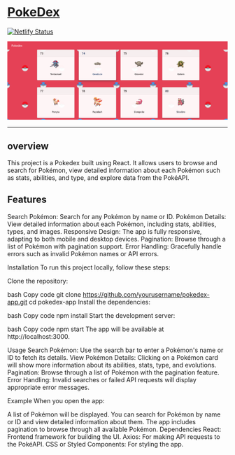 # [PokeDex](https://poke-dex-pokemon.netlify.app/)
[![Netlify Status](https://api.netlify.com/api/v1/badges/11dc6821-879e-4551-8ad9-3531b0c5f521/deploy-status)](https://app.netlify.com/sites/poke-dex-pokemon/deploys)

<img src="./src/READMEimg.png">

---
## overview
This project is a Pokedex built using React. It allows users to browse and search for Pokémon, view detailed information about each Pokémon such as stats, abilities, and type, and explore data from the PokéAPI.

## Features
Search Pokémon: Search for any Pokémon by name or ID.
Pokémon Details: View detailed information about each Pokémon, including stats, abilities, types, and images.
Responsive Design: The app is fully responsive, adapting to both mobile and desktop devices.
Pagination: Browse through a list of Pokémon with pagination support.
Error Handling: Gracefully handle errors such as invalid Pokémon names or API errors.

Installation
To run this project locally, follow these steps:

Clone the repository:

bash
Copy code
git clone https://github.com/yourusername/pokedex-app.git
cd pokedex-app
Install the dependencies:

bash
Copy code
npm install
Start the development server:

bash
Copy code
npm start
The app will be available at http://localhost:3000.

Usage
Search Pokémon: Use the search bar to enter a Pokémon's name or ID to fetch its details.
View Pokémon Details: Clicking on a Pokémon card will show more information about its abilities, stats, type, and evolutions.
Pagination: Browse through a list of Pokémon with the pagination feature.
Error Handling: Invalid searches or failed API requests will display appropriate error messages.

Example
When you open the app:

A list of Pokémon will be displayed.
You can search for Pokémon by name or ID and view detailed information about them.
The app includes pagination to browse through all available Pokémon.
Dependencies
React: Frontend framework for building the UI.
Axios: For making API requests to the PokéAPI.
CSS or Styled Components: For styling the app.



